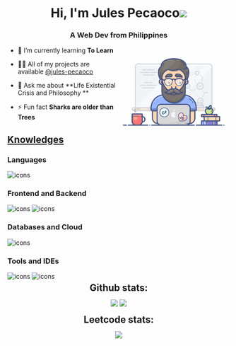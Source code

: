 
<h1 align="center">Hi, I'm Jules Pecaoco<img width="30px" src="https://raw.githubusercontent.com/iampavangandhi/iampavangandhi/master/gifs/Hi.gif"></h1>
<h3 font-size="20" align="center">A Web Dev from Philippines</h3>


- 🌱 I’m currently learning **To Learn** <img align="right" style="width:16rem; height:auto" src="https://raw.githubusercontent.com/Elanza-48/Elanza-48/41a4790484e268102dfdab2b7c59d440d3ffafab/resources/img/geek.gif"/>

- 👨‍💻 All of my projects are available [@jules-pecaoco](github.com/jules-pecaoco)

- 💬 Ask me about **Life Existential Crisis and Philosophy  **

- ⚡ Fun fact **Sharks are older than Trees**

<h2 align="left"><u><b>Knowledges</b></u></h2> 

  
<h3 align="left">Languages</h3>
<img a src="https://skillicons.dev/icons?i=python,java,javascript&perline=4" alt="icons"/>
<h3 align="left">Frontend and Backend</h3>
<img a src="https://skillicons.dev/icons?i=css,html,react,bootstrap,jquery, vite&perline=5" alt="icons"/>
<img a src="https://skillicons.dev/icons?i=flask&perline=1" alt="icons"/></div>
<h3 align="left">Databases and Cloud</h3>
<img a src="https://skillicons.dev/icons?i=mysql,sqlite,firebase&perline=5" alt="icons"/>
<h3 align="left">Tools and IDEs</h3>
<img a src="https://skillicons.dev/icons?i=figma,photoshop&perline=5" alt="icons"/>
<img a src="https://skillicons.dev/icons?i=idea,vscode&perline=5" alt="icons"/>

<div align="center">
<h2 align="center" style="margin: 5px 10px;">Github stats:</h2> 

[![](https://github-readme-stats.vercel.app/api?username=jules-pecaoco&show_icons=true&theme=dark&hide_border=true&locale=en)](https://github.com/jules-pecaoco)
[![](https://github-readme-streak-stats.herokuapp.com/?user=jules-pecaoco&theme=dark)](https://github.com/jules-pecaoco)
</div>

<div align="center">
<h2 align="center" style="margin: 5px 10px;">Leetcode stats:</h2> 

![](https://leetcard.jacoblin.cool/jules-pecaoco?)

</div>






